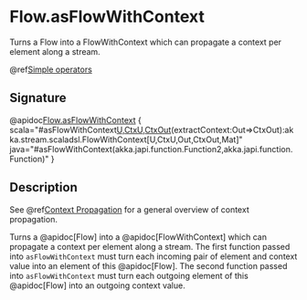 # Flow.asFlowWithContext

Turns a Flow into a FlowWithContext which can propagate a context per element along a stream.

@ref[Simple operators](../index.md#simple-operators)

## Signature

@apidoc[Flow.asFlowWithContext](Flow) { scala="#asFlowWithContext[U,CtxU,CtxOut](collapseContext:(U,CtxU)=&gt;In)(extractContext:Out=&gt;CtxOut):akka.stream.scaladsl.FlowWithContext[U,CtxU,Out,CtxOut,Mat]" java="#asFlowWithContext(akka.japi.function.Function2,akka.japi.function.Function)" }

## Description

See @ref[Context Propagation](../../stream-context.md) for a general overview of context propagation.

Turns a @apidoc[Flow] into a @apidoc[FlowWithContext] which can propagate a context per element along a stream.
The first function passed into `asFlowWithContext` must turn each incoming pair of element and context value into an element of this @apidoc[Flow].
The second function passed into `asFlowWithContext` must turn each outgoing element of this @apidoc[Flow] into an outgoing context value.
